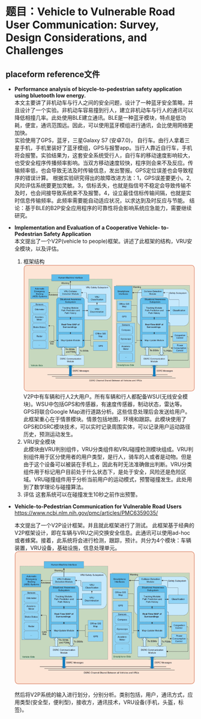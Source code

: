 # 题目：Vehicle to Vulnerable Road User Communication: Survey, Design Considerations, and Challenges  

## placeform reference文件
+ **Performance analysis of bicycle-to-pedestrian safety application using bluetooth low energy.**  
    本文主要讲了非机动车与行人之间的安全问题，设计了一种蓝牙安全策略，并且设计了一个实验。非机动车容易撞到行人，建立非机动车与行人的通讯可以降低相撞几率。此处使用BLE建立通讯。BLE是一种蓝牙模块，特点是低功耗，便宜，通讯范围远。因此，可以使用蓝牙模组进行通讯，会比使用网络更加快。  
    实验使用了GPS，蓝牙，三星Galaxy S7 (安卓7.0)， 自行车。由行人拿着三星手机，手机里装好了蓝牙模组，GPS与报警app。当行人靠近自行车，手机将会报警。实验结果为，这套安全系统受行人，自行车的移动速度影响较大，也受安全程序传播频率影响。当双方移动速度较快，程序则会来不及反应。传输频率低，也会导致无法及时传输信息，发出警报。GPS定位误差也会导致程序的错误计算。
    根据实验研究得出的故障改进方法：1，GPS误差要更小。2, 风险评估系统要更加灵敏。3，信标丢失，也就是指信号不稳定会导致传输不及时，也会间接导致系统来不及报警。4，设立最佳信标传输间隔，也就是实时信息传输频率。此频率需要能自动适应状况，以求达到及时反应与节能。
    结论：基于BLE的B2P安全应用程序的可靠性将会影响系统应急能力，需要继续研究。

+ **Implementation and Evaluation of a Cooperative Vehicle- to-Pedestrian Safety Application**  
    本文提出了一个V2P(vehicle to people)框架。讲述了此框架的结构，VRU安全模块，以及评估。
    1. 框架结构  
    ![V2P structure](./images/literatures-1.png)  
    V2P中有车辆和行人2大用户。所有车辆和行人都配备WSU(无线安全模块)。WSU中包括GPS和传感器，有速度传感器，制动状态，雷达等。GPS将联合Google Map进行道路分析。这些信息处理后会发送给用户。  
    此框架重心在于情景模块。情景包括地图，环境和跟踪。此模块使用了GPS和DSRC模块技术，可以实时记录周围实体，可以记录用户运动路径历史，预测运动发生。
    2. VRU安全模块  
    此模块由VRU判别组件，VRU分类组件和VRU碰撞检测模块组成。VRU判别组件用于区分使用者的用户类型，是行人，骑车的人或者是动物。但是由于这个设备可以被装在手机上，因此有时无法准确做出判断。VRU分类组件用于标记用户目前处于什么状态下，是处于安全，风险还是危险区域。VRU碰撞组件用于分析当前用户的运动模式，预警碰撞发生。此处用到了数学理论与碰撞算法。
    3. 评估
    这套系统可以在碰撞发生10秒之前作出预警。

+ **Vehicle-to-Pedestrian Communication for Vulnerable Road Users**  
    https://www.ncbi.nlm.nih.gov/pmc/articles/PMC6359035/  

    本文提出了一个V2P设计框架。并且就此框架进行了测试。
    此框架基于经典的V2P框架设计，即在车辆与VRU之间交换安全信息。此通讯可以使用ad-hoc或者蜂窝。接着，此系统将会进行检测，跟踪，预计。共分为4个模块：车辆装置，VRU设备，基础设施，信息处理单元。  
    ![V2P structure](./images/literatures-1.png)  

    然后将V2P系统的输入进行划分，分别分析。类别包括，用户，通讯方式，应用类型(安全型，便利型)，接收方，通讯技术，VRU设备(手机，头盔，标签)。 
